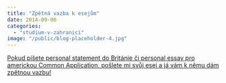 ```yaml
---
title: "Zpětná vazba k esejům"
date: 2014-09-06
categories:
  - "studium-v-zahranici"
image: "/public/blog-placeholder-4.jpg"
---
```


[Pokud píšete personal statement do Británie či personal essay pro americkou Common Application, pošlete mi svůj esej a já vám k němu dám zpětnou vazbu!](http://simon.podhajsky.net/blog/feedback-k-esejum/)
